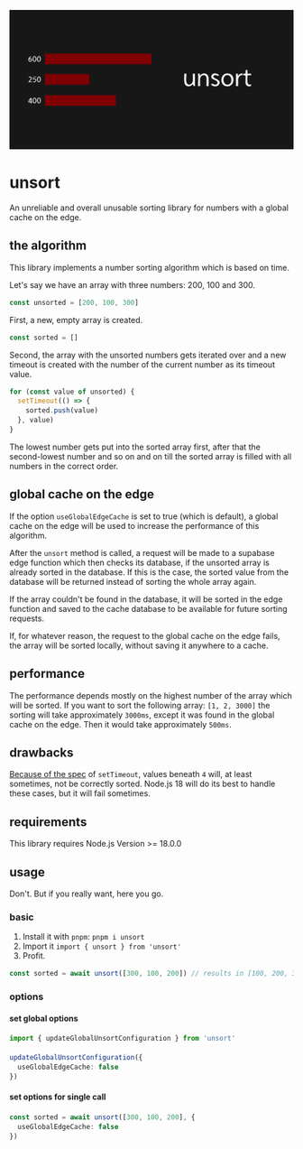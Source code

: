 ![unsort](docs/assets/lead.svg)

# unsort

An unreliable and overall unusable sorting library for numbers with a global cache on the edge.

## the algorithm

This library implements a number sorting algorithm which is based on time.

Let's say we have an array with three numbers: 200, 100 and 300.

```ts
const unsorted = [200, 100, 300]
```

First, a new, empty array is created.

```ts
const sorted = []
```

Second, the array with the unsorted numbers gets iterated over and a new timeout is created with the number of the
current number as its timeout value.

```ts
for (const value of unsorted) {
  setTimeout(() => {
    sorted.push(value)
  }, value)
}
```

The lowest number gets put into the sorted array first, after that the second-lowest number and so on and on till the
sorted array is filled with all numbers in the correct order.

## global cache on the edge

If the option `useGlobalEdgeCache` is set to true (which is default), a global cache on the edge will be used to
increase the performance of this algorithm.

After the `unsort` method is called, a request will be made to a supabase edge function which then checks its database, 
if the unsorted array is already sorted in the database. If this is the case, the sorted value from the database will 
be returned instead of sorting the whole array again.

If the array couldn't be found in the database, it will be sorted in the edge function and saved to the cache database 
to be available for future sorting requests.

If, for whatever reason, the request to the global cache on the edge fails, the array will be sorted locally, without 
saving it anywhere to a cache.

## performance

The performance depends mostly on the highest number of the array which will be sorted. If you want to sort the 
following array: `[1, 2, 3000]` the sorting will take approximately `3000ms`, except it was found in the global cache 
on the edge. Then it would take approximately `500ms`.

## drawbacks

[Because of the spec](https://developer.mozilla.org/en-US/docs/Web/API/setTimeout#reasons_for_delays_longer_than_specified) 
of `setTimeout`, values beneath `4` will, at least sometimes, not be correctly sorted. Node.js 18 will do its best to 
handle these cases, but it will fail sometimes.

## requirements

This library requires Node.js Version >= 18.0.0

## usage

Don't. But if you really want, here you go.

### basic

1. Install it with `pnpm`: `pnpm i unsort`
2. Import it `import { unsort } from 'unsort'`
3. Profit.

```ts
const sorted = await unsort([300, 100, 200]) // results in [100, 200, 300] - hopefully
```

### options

#### set global options

```ts
import { updateGlobalUnsortConfiguration } from 'unsort'

updateGlobalUnsortConfiguration({
  useGlobalEdgeCache: false
})
```

#### set options for single call

```ts
const sorted = await unsort([300, 100, 200], {
  useGlobalEdgeCache: false
})
```
